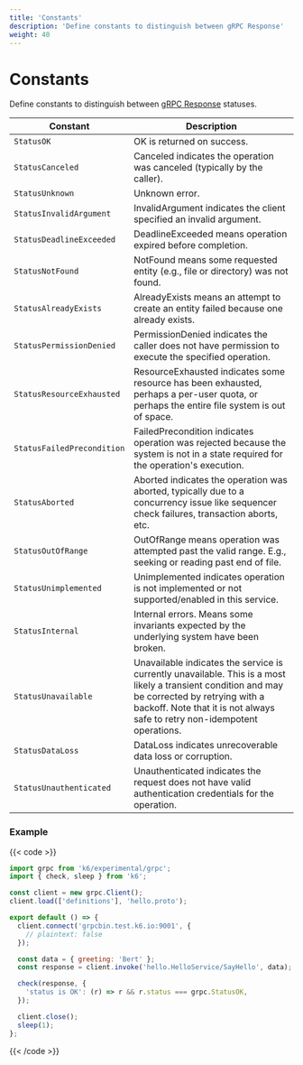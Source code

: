 ```yaml
---
title: 'Constants'
description: 'Define constants to distinguish between gRPC Response'
weight: 40
---
```


# Constants

Define constants to distinguish between [gRPC Response](https://grafana.com/docs/k6/<K6_VERSION>/javascript-api/k6-experimental/grpc/response) statuses.

| Constant                   | Description                                                                                                                                                                                                                  |
| -------------------------- | ---------------------------------------------------------------------------------------------------------------------------------------------------------------------------------------------------------------------------- |
| `StatusOK`                 | OK is returned on success.                                                                                                                                                                                                   |
| `StatusCanceled`           | Canceled indicates the operation was canceled (typically by the caller).                                                                                                                                                     |
| `StatusUnknown`            | Unknown error.                                                                                                                                                                                                               |
| `StatusInvalidArgument`    | InvalidArgument indicates the client specified an invalid argument.                                                                                                                                                          |
| `StatusDeadlineExceeded`   | DeadlineExceeded means operation expired before completion.                                                                                                                                                                  |
| `StatusNotFound`           | NotFound means some requested entity (e.g., file or directory) was not found.                                                                                                                                                |
| `StatusAlreadyExists`      | AlreadyExists means an attempt to create an entity failed because one already exists.                                                                                                                                        |
| `StatusPermissionDenied`   | PermissionDenied indicates the caller does not have permission to execute the specified operation.                                                                                                                           |
| `StatusResourceExhausted`  | ResourceExhausted indicates some resource has been exhausted, perhaps a per-user quota, or perhaps the entire file system is out of space.                                                                                   |
| `StatusFailedPrecondition` | FailedPrecondition indicates operation was rejected because the system is not in a state required for the operation's execution.                                                                                             |
| `StatusAborted`            | Aborted indicates the operation was aborted, typically due to a concurrency issue like sequencer check failures, transaction aborts, etc.                                                                                    |
| `StatusOutOfRange`         | OutOfRange means operation was attempted past the valid range. E.g., seeking or reading past end of file.                                                                                                                    |
| `StatusUnimplemented`      | Unimplemented indicates operation is not implemented or not supported/enabled in this service.                                                                                                                               |
| `StatusInternal`           | Internal errors. Means some invariants expected by the underlying system have been broken.                                                                                                                                   |
| `StatusUnavailable`        | Unavailable indicates the service is currently unavailable. This is a most likely a transient condition and may be corrected by retrying with a backoff. Note that it is not always safe to retry non-idempotent operations. |
| `StatusDataLoss`           | DataLoss indicates unrecoverable data loss or corruption.                                                                                                                                                                    |
| `StatusUnauthenticated`    | Unauthenticated indicates the request does not have valid authentication credentials for the operation.                                                                                                                      |

### Example

{{< code >}}

```javascript
import grpc from 'k6/experimental/grpc';
import { check, sleep } from 'k6';

const client = new grpc.Client();
client.load(['definitions'], 'hello.proto');

export default () => {
  client.connect('grpcbin.test.k6.io:9001', {
    // plaintext: false
  });

  const data = { greeting: 'Bert' };
  const response = client.invoke('hello.HelloService/SayHello', data);

  check(response, {
    'status is OK': (r) => r && r.status === grpc.StatusOK,
  });

  client.close();
  sleep(1);
};
```

{{< /code >}}
